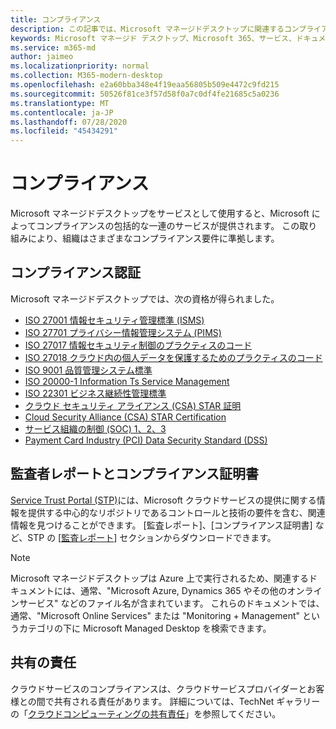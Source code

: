 ```yaml
---
title: コンプライアンス
description: この記事では、Microsoft マネージドデスクトップに関連するコンプライアンス基準を示します。
keywords: Microsoft マネージド デスクトップ、Microsoft 365、サービス、ドキュメント
ms.service: m365-md
author: jaimeo
ms.localizationpriority: normal
ms.collection: M365-modern-desktop
ms.openlocfilehash: e2a60bba348e4f19eaa56805b509e4472c9fd215
ms.sourcegitcommit: 50526f81ce3f57d58f0a7c0df4fe21685c5a0236
ms.translationtype: MT
ms.contentlocale: ja-JP
ms.lasthandoff: 07/28/2020
ms.locfileid: "45434291"
---
```

# <a name="compliance"></a>コンプライアンス

Microsoft マネージドデスクトップをサービスとして使用すると、Microsoft によってコンプライアンスの包括的な一連のサービスが提供されます。 この取り組みにより、組織はさまざまなコンプライアンス要件に準拠します。

## <a name="compliance-offerings"></a>コンプライアンス認証

Microsoft マネージドデスクトップでは、次の資格が得られました。

- [ISO 27001 情報セキュリティ管理標準 (ISMS)](../../compliance/offering-ISO-27001.md)
- [ISO 27701 プライバシー情報管理システム (PIMS)](../../compliance/offering-iso-27701.md)
- [ISO 27017 情報セキュリティ制御のプラクティスのコード](../../compliance/offering-ISO-27017.md)
- [ISO 27018 クラウド内の個人データを保護するためのプラクティスのコード](../../compliance/offering-ISO-27018.md)
- [ISO 9001 品質管理システム標準](../../compliance/offering-ISO-9001.md)
- [ISO 20000-1 Information Ts Service Management](../../compliance/offering-ISO-20000-1-2011.md)
- [ISO 22301 ビジネス継続性管理標準](../../compliance/offering-ISO-22301.md)
- [クラウド セキュリティ アライアンス (CSA) STAR 証明](../../compliance/offering-CSA-STAR-Attestation.md)
- [Cloud Security Alliance (CSA) STAR Certification](../../compliance/offering-CSA-Star-Certification.md)
- [サービス組織の制御 (SOC) 1、2、3](../../compliance/offering-SOC.md)
- [Payment Card Industry (PCI) Data Security Standard (DSS)](../../compliance/offering-PCI-DSS.md)

## <a name="auditor-reports-and-compliance-certificates"></a>監査者レポートとコンプライアンス証明書

[Service Trust Portal (STP)](https://servicetrust.microsoft.com/)には、Microsoft クラウドサービスの提供に関する情報を提供する中心的なリポジトリであるコントロールと技術の要件を含む、関連情報を見つけることができます。 [監査レポート]、[コンプライアンス証明書] など、STP の [[監査レポート](https://servicetrust.microsoft.com/ViewPage/MSComplianceGuide)] セクションからダウンロードできます。

> [!NOTE]
> Microsoft マネージドデスクトップは Azure 上で実行されるため、関連するドキュメントには、通常、"Microsoft Azure, Dynamics 365 やその他のオンラインサービス" などのファイル名が含まれています。 これらのドキュメントでは、通常、"Microsoft Online Services" または "Monitoring + Management" というカテゴリの下に Microsoft Managed Desktop を検索できます。

## <a name="shared-responsibility"></a>共有の責任

クラウドサービスのコンプライアンスは、クラウドサービスプロバイダーとお客様との間で共有される責任があります。 詳細については、TechNet ギャラリーの「[クラウドコンピューティングの共有責任](https://gallery.technet.microsoft.com/Shared-Responsibilities-81d0ff91)」を参照してください。
